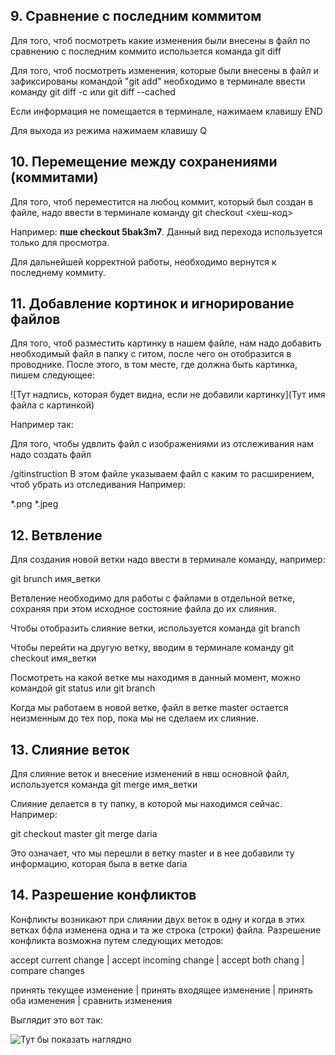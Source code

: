 ## 9. Сравнение с последним коммитом

Для того, чтоб посмотреть какие изменения были внесены в файл по сравнению с последним коммито использется команда git diff 

Для того, чтоб посмотреть изменения, которые были внесены в файл и зафиксированы командой "git add" необходимо в терминале ввести команду git diff -c или git diff --cached
 
Если информация не помещается в терминале, нажимаем клавишу END

Для выхода из режима нажимаем клавишу Q

## 10. Перемещение между сохранениями (коммитами)

Для того, чтоб переместится на любоц коммит, который был создан в файле, надо ввести в терминале команду git checkout <хеш-код>

Например: **пше checkout 5bak3m7**. Данный вид перехода используется только для просмотра.

Для дальнейшей корректной работы, необходимо вернутся к последнему коммиту.

## 11. Добавление кортинок и игнорирование файлов

Для того, чтоб разместить картинку в нашем файле, нам надо добавить необходимый файл в папку с гитом, после чего он отобразится в проводнике. 
После этого, в том месте, где должна быть картинка, пишем следующее:

![Тут надпись, которая будет видна, если не добавили картинку](Тут имя файла с картинкой)

Например так:

Для того, чтобы удвлить файл с изображениями из отслеживания нам надо создать файл

/gitinstruction
В этом файле указываем файл с каким то расширением, чтоб убрать из отследивания
Например:

*.png
*.jpeg

## 12. Ветвление

Для создания новой ветки надо ввести в терминале команду, например:

git brunch имя_ветки

Ветвление необходимо для работы с файлами в отдельной ветке, сохраняя при этом исходное состояние файла до их слияния.

Чтобы отобразить слияние ветки, используется команда git branch 

Чтобы перейти на другую ветку, вводим в терминале команду git checkout имя_ветки

Посмотреть на какой ветке мы находимя в данный момент, можно командой git status или git branch 

Когда мы работаем в новой ветке, файл в ветке master остается неизменным до тех пор, пока мы не сделаем их слияние.

## 13. Слияние веток

Для слияние веток и внесение изменений в нвш основной файл, используется команда git merge имя_ветки 

Слияние делается в ту папку, в которой мы находимся сейчас. Например: 

git checkout master
git merge daria

Это означает, что мы перешли в ветку master и в нее добавили ту информацию, которая была в ветке daria 

## 14. Разрешение конфликтов

Конфликты возникают при слиянии двух веток в одну и когда в этих ветках бфла изменена одна и та же строка (строки) файла.
Разрешение конфликта возможна путем следующих методов:

accept current change | accept incoming change | accept both chang | compare changes

принять текущее изменение | принять входящее изменение | принять оба изменения | сравнить изменения 

Выглядит это вот так:

![Тут бы показать наглядно]()

